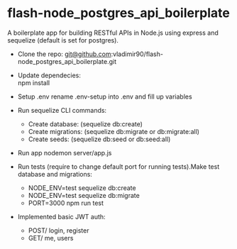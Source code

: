 # flash-node_postgres_api_boilerplate
A boilerplate app for building RESTful APIs in Node.js using express and sequelize (default is set for postgres).

- Clone the repo: 
  git@github.com:vladimir90/flash-node_postgres_api_boilerplate.git
  
- Update dependecies:   
  npm install
  
- Setup .env 
  rename .env-setup into .env and fill up variables
  
- Run sequelize CLI commands:
    - Create database: (sequelize db:create)
    - Create migrations: (sequelize db:migrate or db:migrate:all)
    - Create seeds: (sequelize db:seed or db:seed:all)
    
- Run app 
    nodemon server/app.js

- Run tests (require to change default port for running tests).Make test database and migrations: 
    - NODE_ENV=test sequelize db:create
    - NODE_ENV=test sequelize db:migrate
    - PORT=3000 npm run test 
        
- Implemented basic JWT auth:
   - POST/ login, register
   - GET/ me, users

    
  

